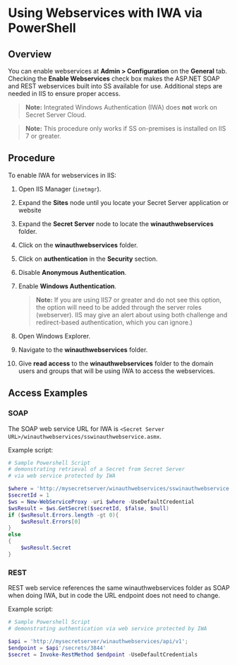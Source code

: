 [title]: # (Using Web Services with IWA via PowerShell)
[tags]: # (REST API,API,Scripting,PowerShell,webservices,IWA,authentication)
[priority]: # (1000)

# Using Webservices with IWA via PowerShell

## Overview

You can enable webservices at **Admin \> Configuration** on the **General** tab. Checking the **Enable Webservices** check box makes the ASP.NET SOAP and REST webservices built into SS available for use. Additional steps are needed in IIS to ensure proper access.

> **Note:** Integrated Windows Authentication (IWA) does **not** work on Secret Server Cloud.

> **Note:** This procedure only works if SS on-premises is installed on IIS 7 or greater.

## Procedure

 To enable IWA for webservices in IIS:

1. Open IIS Manager (`inetmgr`).

1. Expand the **Sites** node until you locate your Secret Server application or website

1. Expand the **Secret Server** node to locate the **winauthwebservices** folder.

1. Click on the **winauthwebservices** folder.

1. Click on **authentication** in the **Security** section.

1. Disable **Anonymous Authentication**.

1. Enable **Windows Authentication**.

   > **Note:** If you are using IIS7 or greater and do not see this option, the option will need to be added through the server roles (webserver). IIS may give an alert about using both challenge and redirect-based authentication, which you can ignore.)

1. Open Windows Explorer.

1. Navigate to the **winauthwebservices** folder.

1. Give **read access** to the **winauthwebservices** folder to the domain users and groups that will be using IWA to access the webservices.

## Access Examples

### SOAP

The SOAP web service URL for IWA is `<Secret Server URL>/winauthwebservices/sswinauthwebservice.asmx`.

Example script:

```powershell
# Sample Powershell Script
# demonstrating retrieval of a Secret from Secret Server
# via web service protected by IWA

$where = 'http://mysecretserver/winauthwebservices/sswinauthwebservice.asmx';
$secretId = 1
$ws = New-WebServiceProxy -uri $where -UseDefaultCredential
$wsResult = $ws.GetSecret($secretId, $false, $null)
if ($wsResult.Errors.length -gt 0){
	$wsResult.Errors[0]
}
else
{
	$wsResult.Secret
}
```

### REST

REST web service references the same winauthwebservices folder as SOAP when doing IWA, but in code the URL endpoint  does not need to change.

Example script:

```powershell
# Sample Powershell Script
# demonstrating authentication via web service protected by IWA

$api = 'http://mysecretserver/winauthwebservices/api/v1';
$endpoint = $api'/secrets/3844'
$secret = Invoke-RestMethod $endpoint -UseDefaultCredentials
```

